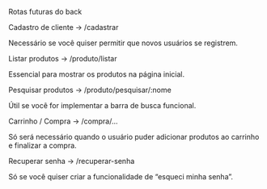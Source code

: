 Rotas futuras do back



Cadastro de cliente → /cadastrar

Necessário se você quiser permitir que novos usuários se registrem.

Listar produtos → /produto/listar

Essencial para mostrar os produtos na página inicial.

Pesquisar produtos → /produto/pesquisar/:nome

Útil se você for implementar a barra de busca funcional.

Carrinho / Compra → /compra/...

Só será necessário quando o usuário puder adicionar produtos ao carrinho e finalizar a compra.

Recuperar senha → /recuperar-senha

Só se você quiser criar a funcionalidade de “esqueci minha senha”.